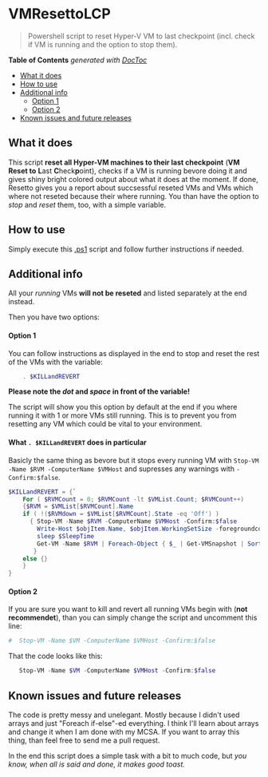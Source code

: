 # VMResettoLCP
> Powershell script to reset Hyper-V VM to last checkpoint (incl. check if VM is running and the option to stop them).

<!-- START doctoc generated TOC please keep comment here to allow auto update -->
<!-- DON'T EDIT THIS SECTION, INSTEAD RE-RUN doctoc TO UPDATE -->
**Table of Contents**  *generated with [DocToc](https://github.com/thlorenz/doctoc)*

  - [What it does](#what-it-does)
  - [How to use](#how-to-use)
  - [Additional info](#additional-info)
      - [Option 1](#option-1)
      - [Option 2](#option-2)
  - [Known issues and future releases](#known-issues-and-future-releases)

<!-- END doctoc generated TOC please keep comment here to allow auto update -->

## What it does
This script **reset all Hyper-VM machines to their last checkpoint** (**VM Reset to** **L**ast **C**heck**p**oint), checks if a VM is running bevore doing it and gives shiny bright colored output about what it does at the moment. If done, Resetto gives you a report about succsessful reseted VMs and VMs which where not reseted because their where running. You than have the option to *stop* and *reset* them, too, with a simple variable.

## How to use
Simply execute this [.ps1](https://github.com/cheeezeburgers/VMResettoLCP/blob/master/Resetto.ps1) script and follow further instructions if needed.

## Additional info
All your *running* VMs **will not be reseted** and listed separately at the end instead.

Then you have two options:

#### Option 1
You can follow instructions as displayed in the end to stop and reset the rest of the VMs with the variable:

```powershell
    . $KILLandREVERT
```
**Please note the *dot* and *space* in front of the variable!**

The script will show you this option by default at the end if you where running it with 1 or more VMs still running. This is to prevent you from resetting any VM which could be vital to your environment.

#### What `. $KILLandREVERT` does in particular
Basicly the same thing as bevore but it stops every running VM with `Stop-VM -Name $RVM -ComputerName $VMHost` and supresses any warnings with `-Confirm:$false`.

```powershell
$KILLandREVERT = {`
    For ( $RVMCount = 0; $RVMCount -lt $VMList.Count; $RVMCount++)
    {$RVM = $VMList[$RVMCount].Name
    if ( !($RVMdown = $VMList[$RVMCount].State -eq 'Off') )
      { Stop-VM -Name $RVM -ComputerName $VMHost -Confirm:$false
        Write-Host $objItem.Name, $objItem.WorkingSetSize -foregroundcolor "green" $RVM 'STOPPED and reverted to last snapshot...'
        sleep $SleepTime
        Get-VM -Name $RVM | Foreach-Object { $_ | Get-VMSnapshot | Sort CreationTime | Select -Last 1 | Restore-VMSnapshot -Confirm:$false }
       }
    else {}
    }
}
```

#### Option 2

If you are sure you want to kill and revert all running VMs begin with (**not recommendet**), than you can simply change the script and uncomment this line:
```powershell
#  Stop-VM -Name $VM -ComputerName $VMHost -Confirm:$false
```

That the code looks like this:
```powershell
   Stop-VM -Name $VM -ComputerName $VMHost -Confirm:$false
```

## Known issues and future releases

The code is pretty messy and unelegant. Mostly because I didn't used arrays and just "Foreach if-else"-ed everything. I think I'll learn about arrays and change it when I am done with my MCSA. If you want to array this thing, than feel free to send me a pull request.

In the end this script does a simple task with a bit to much code, but *you know, when all is said and done, it makes good toast.*